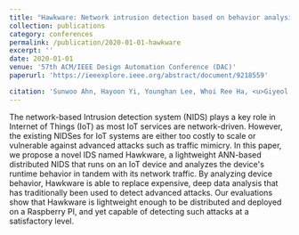 ```yaml
---
title: "Hawkware: Network intrusion detection based on behavior analysis with ANNs on an IoT device"
collection: publications
category: conferences
permalink: /publication/2020-01-01-hawkware
excerpt: ''
date: 2020-01-01
venue: '57th ACM/IEEE Design Automation Conference (DAC)'
paperurl: 'https://ieeexplore.ieee.org/abstract/document/9218559'

citation: 'Sunwoo Ahn, Hayoon Yi, Younghan Lee, Whoi Ree Ha, <u>Giyeol Kim</u>, and Yunheung Paek. 2020. Hawkware: Network intrusion detection based on behavior analysis with ANNs on an IoT device. In <i>2020 57th ACM/IEEE Design Automation Conference (DAC)</i>, IEEE, 1–6.'
---
```


The network-based Intrusion detection system (NIDS) plays a key role in Internet of Things (IoT) as most IoT services are network-driven. However, the existing NIDSes for IoT systems are either too costly to scale or vulnerable against advanced attacks such as traffic mimicry. In this paper, we propose a novel IDS named Hawkware, a lightweight ANN-based distributed NIDS that runs on an IoT device and analyzes the device's runtime behavior in tandem with its network traffic. By analyzing device behavior, Hawkware is able to replace expensive, deep data analysis that has traditionally been used to detect advanced attacks. Our evaluations show that Hawkware is lightweight enough to be distributed and deployed on a Raspberry PI, and yet capable of detecting such attacks at a satisfactory level.
